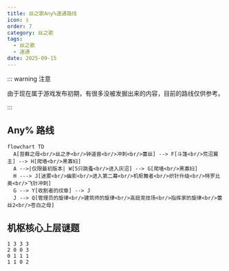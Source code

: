 ```yaml
---
title: 丝之歌Any%速通路线
icon: s
order: 7
category: 丝之歌
tags:
  - 丝之歌
  - 速通
date: 2025-09-15
---
```


<!-- more -->

::: warning 注意

由于现在属于游戏发布初期，有很多没被发掘出来的内容，目前的路线仅供参考。

:::

## Any% 路线

```mermaid
flowchart TD
  A[苔藓之母<br/>丝之矛<br/>钟道兽<br/>冲刺<br/>蕾丝] --> F[斗篷<br/>荒沼翼主] --> H[爬墙<br/>黑寡妇]
  A -->|仅限最初版本| W[5只跳蚤<br/>进入灰沼] --> G[爬墙<br/>黑寡妇]
  H ---> J[迷雾<br/>幽影<br/>进入第二幕<br/>机枢舞者<br/>织针升级<br/>特罗比奥<br/>飞针冲刺]
  G --> Y[收割者的纹章] --> J
  J --> Q[管理员的旋律<br/>建筑师的旋律<br/>高庭竞技场<br/>指挥家的旋律<br/>蕾丝2<br/>苍白之母]
```

## 机枢核心上层谜题

```text :no-line-numbers
1 3 3 3
2 0 0 3
0 1 1 1
1 1 0 2
```